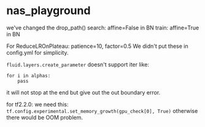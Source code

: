 # nas_playground

we've changed the drop_path()
search: affine=False in BN
train: affine=True in BN


For ReduceLROnPlateau:
patience=10, factor=0.5
We didn't put these in config.yml for simplicity.


`fluid.layers.create_parameter` doesn't support iter like:
```
for i in alphas:
    pass
```
it will not stop at the end but give out the out boundary error.

for tf2.2.0:
we need this:
`tf.config.experimental.set_memory_growth(gpu_check[0], True)`
otherwise there would be OOM problem.


